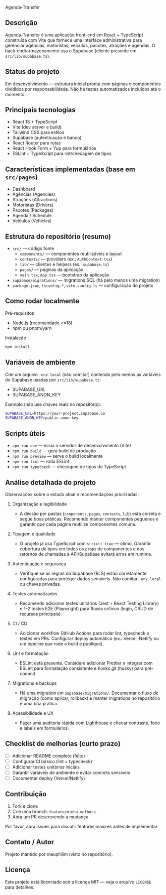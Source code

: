 
Agenda-Transfer

Descrição
-------

Agenda-Transfer é uma aplicação front-end em React + TypeScript construída com Vite que fornece uma interface administrativa para gerenciar agências, motoristas, veículos, pacotes, atrações e agendas. O back-end/armazenamento usa o Supabase (cliente presente em `src/lib/supabase.ts`).

Status do projeto
-----------------

Em desenvolvimento — estrutura inicial pronta com páginas e componentes divididos por responsabilidade. Não há testes automatizados incluídos até o momento.

Principais tecnologias
---------------------

- React 18 + TypeScript
- Vite (dev server e build)
- Tailwind CSS para estilos
- Supabase (autenticação e banco)
- React Router para rotas
- React Hook Form + Yup para formulários
- ESLint + TypeScript para lint/checagem de tipos

Características implementadas (base em `src/pages`)
------------------------------------------------

- Dashboard
- Agências (Agencies)
- Atrações (Attractions)
- Motoristas (Drivers)
- Pacotes (Packages)
- Agenda / Schedule
- Veículos (Vehicles)

Estrutura do repositório (resumo)
---------------------------------

- `src/` — código fonte
  - `components/` — componentes reutilizáveis e layout
  - `contexts/` — providers (ex.: `AuthContext.tsx`)
  - `lib/` — clientes e helpers (ex.: `supabase.ts`)
  - `pages/` — páginas da aplicação
  - `main.tsx`, `App.tsx` — bootstrap da aplicação
- `supabase/migrations/` — migrations SQL (há pelo menos uma migration)
- `package.json`, `tsconfig.*`, `vite.config.ts` — configuração do projeto

Como rodar localmente
---------------------

Pré-requisitos

- Node.js (recomendado >=18)
- npm ou pnpm/yarn

Instalação

```bash
npm install
```

Variáveis de ambiente
---------------------

Crie um arquivo `.env.local` (não comitar) contendo pelo menos as variáveis do Supabase usadas por `src/lib/supabase.ts`:

- SUPABASE_URL
- SUPABASE_ANON_KEY

Exemplo (não use chaves reais no repositório):

```bash
SUPABASE_URL=https://your-project.supabase.co
SUPABASE_ANON_KEY=public-anon-key
```

Scripts úteis
------------

- `npm run dev` — inicia o servidor de desenvolvimento (Vite)
- `npm run build` — gera build de produção
- `npm run preview` — serve o build localmente
- `npm run lint` — roda ESLint
- `npm run typecheck` — checagem de tipos do TypeScript

Análise detalhada do projeto
----------------------------

Observações sobre o estado atual e recomendações priorizadas:

1. Organização e legibilidade
	- A divisão por pastas (`components`, `pages`, `contexts`, `lib`) está correta e segue boas práticas. Recomendo manter componentes pequenos e garantir que cada página reutilize componentes comuns.

2. Tipagem e qualidade
	- O projeto já usa TypeScript com `strict: true` — ótimo. Garantir cobertura de tipos em todos os `props` de componentes e nos retornos de chamadas à API/Supabase evitará erros em runtime.

3. Autenticação e segurança
	- Verifique se as regras do Supabase (RLS) estão corretamente configuradas para proteger dados sensíveis. Não comitar `.env.local` ou chaves privadas.

4. Testes automatizados
	- Recomendo adicionar testes unitários (Jest + React Testing Library) e 1–2 testes E2E (Playwright) para fluxos críticos (login, CRUD de recursos principais).

5. CI / CD
	- Adicionar workflow GitHub Actions para rodar lint, typecheck e testes em PRs. Configurar deploy automático (ex.: Vercel, Netlify ou um pipeline que rode o build e publique).

6. Lint e formatação
	- ESLint está presente. Considere adicionar Prettier e integrar com ESLint para formatação consistente e hooks git (husky) para pré-commit.

7. Migrations e backups
	- Há uma migration em `supabase/migrations/`. Documentar o fluxo de migração (como aplicar, rollback) e manter migrations no repositório é uma boa prática.

8. Acessibilidade e UX
	- Fazer uma auditoria rápida com Lighthouse e checar contraste, foco e labels em formulários.

Checklist de melhorias (curto prazo)
----------------------------------

- [ ] Adicionar README completo (feito)
- [ ] Configurar CI básico (lint + typecheck)
- [ ] Adicionar testes unitários iniciais
- [ ] Garantir variáveis de ambiente e evitar commits sensíveis
- [ ] Documentar deploy (Vercel/Netlify)

Contribuição
------------

1. Fork e clone
2. Crie uma branch: `feature/minha-melhora`
3. Abra um PR descrevendo a mudança

Por favor, abra issues para discutir features maiores antes de implementar.

Contato / Autor
---------------

Projeto mantido por meuphilim (visto no repositório).

Licença
-------

Este projeto está licenciado sob a licença MIT — veja o arquivo `LICENSE` para detalhes.
